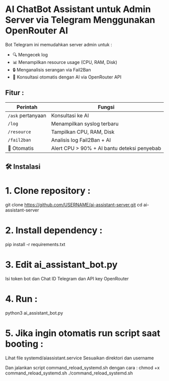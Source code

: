 # AI ChatBot Assistant untuk Admin Server via Telegram Menggunakan OpenRouter AI

Bot Telegram ini memudahkan server admin untuk :
- 🔍 Mengecek log
- 📊 Menampilkan resource usage (CPU, RAM, Disk)
- 🔒 Menganalisis serangan via Fail2Ban
- 💬 Konsultasi otomatis dengan AI via OpenRouter API

## Fitur :

| Perintah     | Fungsi                                                             |
|--------------|------------------------------------------------------------------  |
| `/ask` pertanyaan      | Konsultasi ke AI                                         |
| `/log`       | Menampilkan syslog terbaru                                         |
| `/resource`  | Tampilkan CPU, RAM, Disk                                           |
| `/fail2ban`  | Analisis log Fail2Ban + AI                                         |
| 🔔 Otomatis  | Alert CPU > 90% + AI bantu deteksi penyebab                        


## 🛠️ Instalasi

# 1. Clone repository :
git clone https://github.com/USERNAME/ai-assistant-server.git
cd ai-assistant-server

# 2. Install dependency :
pip install -r requirements.txt

# 3. Edit ai_assistant_bot.py
Isi token bot dan Chat ID Telegram dan API key OpenRouter

# 4. Run :
python3 ai_assistant_bot.py

# 5. Jika ingin otomatis run script saat booting :
Lihat file systemd/aiassistant.service
Sesuaikan direktori dan username

Dan jalankan script command_reload_systemd.sh dengan cara :
chmod +x command_reload_systemd.sh
./command_reload_systemd.sh
